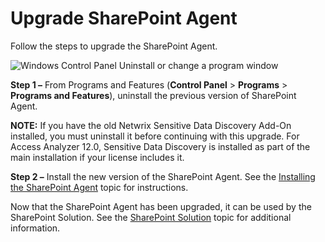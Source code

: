 # Upgrade SharePoint Agent

Follow the steps to upgrade the SharePoint Agent.

![Windows Control Panel Uninstall or change a program window](/img/product_docs/accessanalyzer/install/filesystemproxy/uninstall.webp)

**Step 1 –** From Programs and Features (**Control Panel** > **Programs** > **Programs and
Features**), uninstall the previous version of SharePoint Agent.

**NOTE:** If you have the old Netwrix Sensitive Data Discovery Add-On installed, you must uninstall
it before continuing with this upgrade. For Access Analyzer 12.0, Sensitive Data Discovery is
installed as part of the main installation if your license includes it.

**Step 2 –** Install the new version of the SharePoint Agent. See the
[Installing the SharePoint Agent](/docs/accessanalyzer/12.0/installation/sharepointagent/wizard.md) topic for instructions.

Now that the SharePoint Agent has been upgraded, it can be used by the SharePoint Solution. See the
[SharePoint Solution](/docs/accessanalyzer/12.0/solutions/sharepoint/overview.md) topic for additional information.
